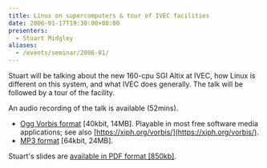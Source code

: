 ```yaml
---
title: Linux on supercomputers & tour of IVEC facilities
date: 2006-01-17T19:30:00+08:00
presenters:
  - Stuart Midgley
aliases:
  - /events/seminar/2006-01/
---
```


Stuart will be talking about the new 160-cpu SGI Altix at IVEC, how
Linux is different on this system, and what IVEC does generally. The
talk will be followed by a tour of the facility.

<!--more-->

<!-- **Where:** Open Source WA Demo Centre, Tech Park -->

An audio recording of the talk is available (52mins).

-   [Ogg Vorbis format][vorbis] \[40kbit, 14MB\]. Playable in most
    free software media applications; see also
    [https://xiph.org/vorbis/](https://xiph.org/vorbis/).
-   [MP3 format][mp3] \[64kbit, 24MB\].

[vorbis]: https://web.archive.org/web/20080906111105/http://plug.org.au/talks/2006-01-Stuart-Midgley-iVEC.ogg
[mp3]: https://web.archive.org/web/20080906111105/http://plug.org.au/talks/2006-01-Stuart-Midgley-iVEC.mp3

Stuart's slides are [available in PDF format \[850kb\]](PLUG.pdf).
